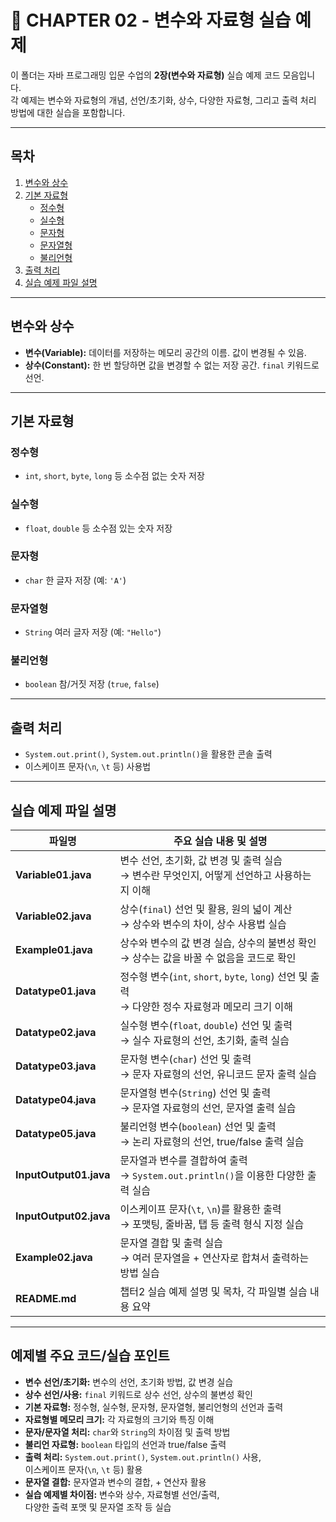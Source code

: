 # 📘 CHAPTER 02 - 변수와 자료형 실습 예제

이 폴더는 자바 프로그래밍 입문 수업의 **2장(변수와 자료형)** 실습 예제 코드 모음입니다.  
각 예제는 변수와 자료형의 개념, 선언/초기화, 상수, 다양한 자료형, 그리고 출력 처리 방법에 대한 실습을 포함합니다.

---

## 목차

1. [변수와 상수](#변수와-상수)
2. [기본 자료형](#기본-자료형)
    - [정수형](#정수형)
    - [실수형](#실수형)
    - [문자형](#문자형)
    - [문자열형](#문자열형)
    - [불리언형](#불리언형)
3. [출력 처리](#출력-처리)
4. [실습 예제 파일 설명](#실습-예제-파일-설명)

---

## 변수와 상수

- **변수(Variable):** 데이터를 저장하는 메모리 공간의 이름. 값이 변경될 수 있음.
- **상수(Constant):** 한 번 할당하면 값을 변경할 수 없는 저장 공간. `final` 키워드로 선언.

---

## 기본 자료형

### 정수형
- `int`, `short`, `byte`, `long` 등 소수점 없는 숫자 저장

### 실수형
- `float`, `double` 등 소수점 있는 숫자 저장

### 문자형
- `char` 한 글자 저장 (예: `'A'`)

### 문자열형
- `String` 여러 글자 저장 (예: `"Hello"`)

### 불리언형
- `boolean` 참/거짓 저장 (`true`, `false`)

---

## 출력 처리

- `System.out.print()`, `System.out.println()`을 활용한 콘솔 출력
- 이스케이프 문자(`\n`, `\t` 등) 사용법

---

## 실습 예제 파일 설명

| 파일명               | 주요 실습 내용 및 설명 |
|---------------------|----------------------|
| **Variable01.java** | 변수 선언, 초기화, 값 변경 및 출력 실습<br>→ 변수란 무엇인지, 어떻게 선언하고 사용하는지 이해 |
| **Variable02.java** | 상수(`final`) 선언 및 활용, 원의 넓이 계산<br>→ 상수와 변수의 차이, 상수 사용법 실습 |
| **Example01.java**  | 상수와 변수의 값 변경 실습, 상수의 불변성 확인<br>→ 상수는 값을 바꿀 수 없음을 코드로 확인 |
| **Datatype01.java** | 정수형 변수(`int`, `short`, `byte`, `long`) 선언 및 출력<br>→ 다양한 정수 자료형과 메모리 크기 이해 |
| **Datatype02.java** | 실수형 변수(`float`, `double`) 선언 및 출력<br>→ 실수 자료형의 선언, 초기화, 출력 실습 |
| **Datatype03.java** | 문자형 변수(`char`) 선언 및 출력<br>→ 문자 자료형의 선언, 유니코드 문자 출력 실습 |
| **Datatype04.java** | 문자열형 변수(`String`) 선언 및 출력<br>→ 문자열 자료형의 선언, 문자열 출력 실습 |
| **Datatype05.java** | 불리언형 변수(`boolean`) 선언 및 출력<br>→ 논리 자료형의 선언, true/false 출력 실습 |
| **InputOutput01.java** | 문자열과 변수를 결합하여 출력<br>→ `System.out.println()`을 이용한 다양한 출력 실습 |
| **InputOutput02.java** | 이스케이프 문자(`\t`, `\n`)를 활용한 출력<br>→ 포맷팅, 줄바꿈, 탭 등 출력 형식 지정 실습 |
| **Example02.java**  | 문자열 결합 및 출력 실습<br>→ 여러 문자열을 + 연산자로 합쳐서 출력하는 방법 실습 |
| **README.md**       | 챕터2 실습 예제 설명 및 목차, 각 파일별 실습 내용 요약 |

---

## 예제별 주요 코드/실습 포인트

- **변수 선언/초기화:** 변수의 선언, 초기화 방법, 값 변경 실습  
- **상수 선언/사용:** `final` 키워드로 상수 선언, 상수의 불변성 확인  
- **기본 자료형:** 정수형, 실수형, 문자형, 문자열형, 불리언형의 선언과 출력  
- **자료형별 메모리 크기:** 각 자료형의 크기와 특징 이해  
- **문자/문자열 처리:** `char`와 `String`의 차이점 및 출력 방법  
- **불리언 자료형:** `boolean` 타입의 선언과 true/false 출력  
- **출력 처리:** `System.out.print()`, `System.out.println()` 사용,  
  이스케이프 문자(`\n`, `\t` 등) 활용  
- **문자열 결합:** 문자열과 변수의 결합, + 연산자 활용  
- **실습 예제별 차이점:** 변수와 상수, 자료형별 선언/출력,  
  다양한 출력 포맷 및 문자열 조작 등 실습
  
